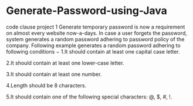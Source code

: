 # Generate-Password-using-Java
code clause project 1
Generate temporary password is now a requirement on almost every website now-a-days. In case a user forgets the password, system generates a random password adhering to password policy of the company. Following example generates a random password adhering to following conditions −
1.It should contain at least one capital case letter.

2.It should contain at least one lower-case letter.

3.It should contain at least one number.

4.Length should be 8 characters.

5.It should contain one of the following special characters: @, $, #, !.

